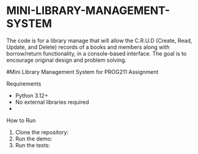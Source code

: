 # MINI-LIBRARY-MANAGEMENT-SYSTEM
The code is for a library manage that will allow the C.R.U.D (Create, Read, Update, and Delete) records of a books and members along with borrow/return functionality, in a console-based interface. The goal is to encourage original design and problem solving.

#Mini Library Management System for PROG211 Assignment

Requirements
- Python 3.12+
- No external libraries required
- 
 How to Run
1. Clone the repository:
2. Run the demo:
3. Run the tests:




